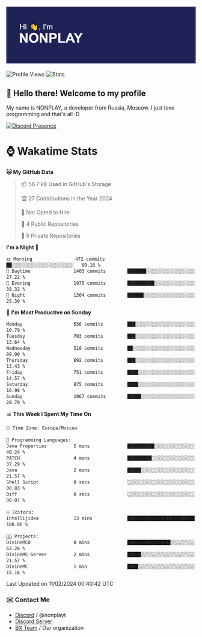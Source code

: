 ![Discord Presence](./header.png)
<br></br>
![Profile Views](https://komarev.com/ghpvc/?username=NONPLAYT&color=blue&style=for-the-badge)
![Stats](https://img.shields.io/badge/0%25-OPTIMIZED-orange?style=for-the-badge)


## :wave: Hello there! Welcome to my profile

My name is NONPLAY, a developer from Russia, Moscow. I just love programming and that's all :D

[![Discord Presence](https://lanyard.cnrad.dev/api/597087584090587177?showDisplayName=true)](https://discord.com/users/597087584090587177) 

# ⌚ Wakatime Stats

<!--START_SECTION:waka-->
**🐱 My GitHub Data** 

> 📦 56.7 kB Used in GitHub's Storage 
 > 
> 🏆 27 Contributions in the Year 2024
 > 
> 🚫 Not Opted to Hire
 > 
> 📜 4 Public Repositories 
 > 
> 🔑 6 Private Repositories 
 > 
**I'm a Night 🦉** 

```text
🌞 Morning                472 commits         ██░░░░░░░░░░░░░░░░░░░░░░░   09.16 % 
🌆 Daytime                1403 commits        ███████░░░░░░░░░░░░░░░░░░   27.22 % 
🌃 Evening                1975 commits        ██████████░░░░░░░░░░░░░░░   38.32 % 
🌙 Night                  1304 commits        ██████░░░░░░░░░░░░░░░░░░░   25.30 % 
```
📅 **I'm Most Productive on Sunday** 

```text
Monday                   556 commits         ███░░░░░░░░░░░░░░░░░░░░░░   10.79 % 
Tuesday                  703 commits         ███░░░░░░░░░░░░░░░░░░░░░░   13.64 % 
Wednesday                510 commits         ██░░░░░░░░░░░░░░░░░░░░░░░   09.90 % 
Thursday                 692 commits         ███░░░░░░░░░░░░░░░░░░░░░░   13.43 % 
Friday                   751 commits         ████░░░░░░░░░░░░░░░░░░░░░   14.57 % 
Saturday                 875 commits         ████░░░░░░░░░░░░░░░░░░░░░   16.98 % 
Sunday                   1067 commits        █████░░░░░░░░░░░░░░░░░░░░   20.70 % 
```


📊 **This Week I Spent My Time On** 

```text
🕑︎ Time Zone: Europe/Moscow

💬 Programming Languages: 
Java Properties          5 mins              ██████████░░░░░░░░░░░░░░░   40.24 % 
PATCH                    4 mins              █████████░░░░░░░░░░░░░░░░   37.29 % 
Java                     2 mins              █████░░░░░░░░░░░░░░░░░░░░   21.57 % 
Shell Script             0 secs              ░░░░░░░░░░░░░░░░░░░░░░░░░   00.83 % 
Diff                     0 secs              ░░░░░░░░░░░░░░░░░░░░░░░░░   00.07 % 

🔥 Editors: 
Intellijidea             13 mins             █████████████████████████   100.00 % 

🐱‍💻 Projects: 
DivineMCO                8 mins              ████████████████░░░░░░░░░   63.26 % 
DivineMC-Server          2 mins              █████░░░░░░░░░░░░░░░░░░░░   21.57 % 
DivineMC                 1 min               ████░░░░░░░░░░░░░░░░░░░░░   15.16 % 
```


 Last Updated on 11/02/2024 00:40:42 UTC
<!--END_SECTION:waka-->

### ✉️ Contact Me

- [Discord](https://discord.com/users/597087584090587177) / @nonplayt
- [Discord Server](https://discord.gg/p7cxhw7E2M)
- [BX Team](https://github.com/BX-Team) / Our organization
